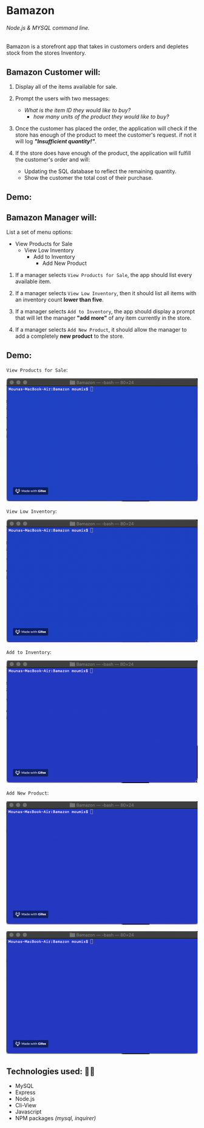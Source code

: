 # Bamazon

###### Node.js &amp; MYSQL command line. 

Bamazon is a storefront app that takes in customers orders and depletes stock from the stores Inventory.

## Bamazon Customer will:

1. Display all of the items available for sale.

2. Prompt the users with two messages:
    - *What is the item ID they would like to buy?*
        - *how many units of the product they would like to buy?*

3. Once the customer has placed the order, the application will check if the store has enough of the product to meet the customer's request. if not it will log **_"Insufficient quantity!"_**.

4. If the store does have enough of the product, the application will fulfill the customer's order and will:
   - Updating the SQL database to reflect the remaining quantity.
   - Show the customer the total cost of their purchase.

## Demo: 

## Bamazon Manager will:

List a set of menu options:

- View Products for Sale
   - View Low Inventory
     - Add to Inventory
       - Add New Product

1.  If a manager selects `View Products for Sale`, the app should list every available item.

2. If a manager selects `View Low Inventory`, then it should list all items with an inventory count **lower than five**.

3. If a manager selects `Add to Inventory`, the app should display a prompt that will let the manager **__"add more"__** of any item currently in the store.

4. If a manager selects `Add New Product`, it should allow the manager to add a completely **new product** to the store.

## Demo:

`View Products for Sale`:

![View-Products](Demo/View-Prod.gif)

`View Low Inventory`:

![Low-Inventory](Demo/Low-Invent.gif)

`Add to Inventory`:

![Add-toInvent](Demo/Add-toInvent.gif)

`Add New Product`:

![Add-Product](Demo/Add-Product.gif)

![Add-Product](Demo/Add-Product.gif)

## **Technologies used:** 👩‍💻

* MySQL
* Express
* Node.js
* Cli-View
* Javascript
* NPM packages *(mysql, inquirer)*